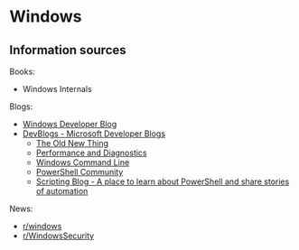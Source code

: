 # Windows
## Information sources
Books:
- Windows Internals

Blogs:
- [Windows Developer Blog](https://blogs.windows.com/windowsdeveloper/)
- [DevBlogs - Microsoft Developer Blogs](https://devblogs.microsoft.com/)
  - [The Old New Thing](https://devblogs.microsoft.com/oldnewthing/)
  - [Performance and Diagnostics](https://devblogs.microsoft.com/performance-diagnostics/)
  - [Windows Command Line](https://devblogs.microsoft.com/commandline/)
  - [PowerShell Community](https://devblogs.microsoft.com/powershell-community/)
  - [Scripting Blog - A place to learn about PowerShell and share stories of automation](https://devblogs.microsoft.com/scripting/)

News:
- [r/windows](https://www.reddit.com/r/windows/)
- [r/WindowsSecurity](https://www.reddit.com/r/WindowsSecurity/)